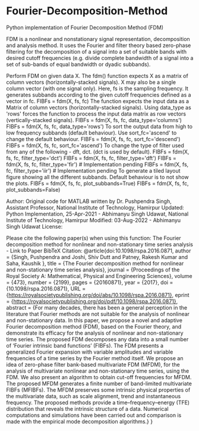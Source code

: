 # Fourier-Decomposition-Method
Python implementation of Fourier Decomposition Method (FDM)

FDM is a nonlinear and nonstationary signal representation, decomposition and analysis method. It uses the Fourier and filter theory based zero-phase filtering for the decomposition of a signal into a set of suitable bands with desired cutoff frequencies (e.g. divide complete bandwidth of a signal into a set of sub-bands of equal bandwidth or dyadic subbands).

Perform FDM on given data X. The fdm() function expects X as a matrix of column vectors (horizontally-stacked signals). X may also be a single column vector (with one signal only). Here, fs is the sampling frequency. It generates subbands according to the given cutoff frequencies defined as a vector in fc.
FIBFs = fdm(X, fs, fc)
The function expects the input data as a Matrix of column vectors (horizontally-stacked signals). Using data_type as 'rows' forces the function to process the input data matrix as row vectors (vertically-stacked signals).
FIBFs = fdm(X, fs, fc, data_type='columns')
FIBFs = fdm(X, fs, fc, data_type='rows')
To sort the output data from high to low frequency subbands (default behaviour). Use sort_fc='ascend' to change the default behaviour.
FIBFs = fdm(X, fs, fc, sort_fc='descend')
FIBFs = fdm(X, fs, fc, sort_fc='ascend')
To change the type of filter used from any of the following - dft, dct. (dct is used by default).
FIBFs = fdm(X, fs, fc, filter_type='dct')
FIBFs = fdm(X, fs, fc, filter_type='dft')
FIBFs = fdm(X, fs, fc, filter_type='fir')  # Implementation pending
FIBFs = fdm(X, fs, fc, filter_type='iir')  # Implementation pending
To generate a tiled layout figure showing all the different subbands. Default behaviour is to not show the plots.
FIBFs = fdm(X, fs, fc, plot_subbands=True)
FIBFs = fdm(X, fs, fc, plot_subbands=False)

Author: Original code for MATLAB written by Dr. Pushpendra Singh, Assistant Professor, National Institute of Technology, Hamirpur
Updated: Python Implementation, 25-Apr-2021 - Abhimanyu Singh Udawat, National Institute of Technology, Hamirpur
Modified: 03-Aug-2022 - Abhimanyu Singh Udawat
License:

Please cite the following paper(s) when using this function:
The Fourier decomposition method for nonlinear and non-stationary time series analysis - Link to Paper
BibTeX Citation:
@article{doi:10.1098/rspa.2016.0871,
author = {Singh, Pushpendra  and Joshi, Shiv Dutt  and Patney, Rakesh Kumar  and Saha, Kaushik },
title = {The Fourier decomposition method for nonlinear and non-stationary time series analysis},
journal = {Proceedings of the Royal Society A: Mathematical, Physical and Engineering Sciences},
volume = {473},
number = {2199},
pages = {20160871},
year = {2017},
doi = {10.1098/rspa.2016.0871},
URL = {https://royalsocietypublishing.org/doi/abs/10.1098/rspa.2016.0871},
eprint = {https://royalsocietypublishing.org/doi/pdf/10.1098/rspa.2016.0871},
abstract = {For many decades, there has been a general perception in the literature that Fourier methods are not suitable for the analysis of nonlinear and non-stationary data. In this paper, we propose a novel and adaptive Fourier decomposition method (FDM), based on the Fourier theory, and demonstrate its efficacy for the analysis of nonlinear and non-stationary time series. The proposed FDM decomposes any data into a small number of ‘Fourier intrinsic band functions’ (FIBFs). The FDM presents a generalized Fourier expansion with variable amplitudes and variable frequencies of a time series by the Fourier method itself. We propose an idea of zero-phase filter bank-based multivariate FDM (MFDM), for the analysis of multivariate nonlinear and non-stationary time series, using the FDM. We also present an algorithm to obtain cut-off frequencies for MFDM. The proposed MFDM generates a finite number of band-limited multivariate FIBFs (MFIBFs). The MFDM preserves some intrinsic physical properties of the multivariate data, such as scale alignment, trend and instantaneous frequency. The proposed methods provide a time–frequency–energy (TFE) distribution that reveals the intrinsic structure of a data. Numerical computations and simulations have been carried out and comparison is made with the empirical mode decomposition algorithms.}
}
